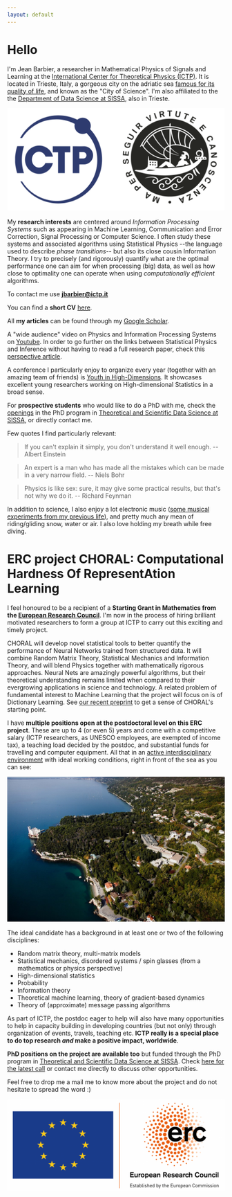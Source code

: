 ```yaml
---
layout: default
---
```



# Hello

I'm Jean Barbier, a researcher in Mathematical Physics of Signals and Learning at the [International Center for Theoretical Physics (ICTP)](https://www.ictp.it/). It is located in Trieste, Italy, a gorgeous city on the adriatic sea [famous for its quality of life](https://www.italofile.com/best-places-to-live-in-italy-2021/), and known as the "City of Science". I'm also affiliated to the the [Department of Data Science at SISSA](https://datascience.sissa.it/), also in Trieste. 

![logos](./docs/logos.png)

My **research interests** are centered around _Information Processing Systems_ such as appearing in Machine Learning, Communication and Error Correction, Signal Processing or Computer Science. I often study these systems and associated algorithms using Statistical Physics --the language used to describe _phase transitions_-- but also its close cousin Information Theory. I try to precisely (and rigorously) quantify what are the optimal performance one can aim for when processing (big) data, as well as how close to optimality one can operate when using _computationally efficient_ algorithms. 

To contact me use **jbarbier@ictp.it**

You can find a **short CV** [here](./docs/cv.pdf).

All **my articles** can be found through my [Google Scholar](https://scholar.google.com/citations?user=yeE5qqIAAAAJ&hl=en).

A "wide audience" video on Physics and Information Processing Systems on [Youtube](https://www.youtube.com/watch?v=q1VO5dmymFM&t=5s&ab_channel=ICTPMathematics). In order to go further on the links between Statistical Physics and Inference without having to read a full research paper, check this [perspective article](https://arxiv.org/pdf/2010.14863.pdf). 

A conference I particularly enjoy to organize every year (together with an amazing team of friends) is [Youth in High-Dimensions](http://indico.ictp.it/event/9596/overview). It showcases excellent young researchers working on High-dimensional Statistics in a broad sense.

For **prospective students** who would like to do a PhD with me, check the [openings](https://pica.cineca.it/sissa/phd-datascience-01-2022/) in the PhD program in [Theoretical and Scientific Data Science at SISSA](https://datascience.sissa.it/phd-in-theoretical-and-scientific-data-science), or directly contact me.

Few quotes I find particularly relevant:

> If you can't explain it simply, you don't understand it well enough. -- Albert Einstein
 
> An expert is a man who has made all the mistakes which can be made in a very narrow field. -- Niels Bohr

> Physics is like sex: sure, it may give some practical results, but that's not why we do it. -- Richard Feynman

In addition to science, I also enjoy a lot electronic music ([some musical experiments from my previous life](https://soundcloud.com/junkosaur)), and pretty much any mean of riding/gliding snow, water or air. I also love holding my breath while free diving.

# ERC project CHORAL: Computational Hardness Of RepresentAtion Learning

I feel honoured to be a recipient of a **Starting Grant in Mathematics from the [European Research Council](https://erc.europa.eu/news/erc-2021-starting-grants-results?fbclid=IwAR0-AB0MH9WFvlv3Ynp9Z6EMXy_0igRVLsIAiUlB7h79ftnLslV5Pxv_Qp8)**. I'm now in the process of hiring brilliant motivated researchers to form a group at ICTP to carry out this exciting and timely project. 

CHORAL will develop novel statistical tools to better quantify the performance of Neural Networks trained from structured data. It will combine Random Matrix Theory, Statistical Mechanics and Information Theory, and will blend Physics together with mathematically rigorous approaches. Neural Nets are amazingly powerful algorithms, but their theoretical understanding remains limited when compared to their evergrowing applications in science and technology. A related problem of fundamental interest to Machine Learning that the project will focus on is of Dictionary Learning. See [our recent preprint](https://arxiv.org/pdf/2109.06610.pdf) to get a sense of CHORAL's starting point.

I have **multiple positions open at the postdoctoral level on this ERC project**. These are up to 4 (or even 5) years and come with a competitive salary (ICTP researchers, as UNESCO employees, are exempted of income tax), a teaching load decided by the postdoc, and substantial funds for travelling and computer equipment. All that in an [active interdisciplinary environment](https://www.ictp.it/research/qls.aspx) with ideal working conditions, right in front of the sea as you can see:

![ICTP](./docs/ictpView.jpg)

The ideal candidate has a background in at least one or two of the following disciplines:

* Random matrix theory, multi-matrix models
* Statistical mechanics, disordered systems / spin glasses (from a mathematics or physics perspective)
* High-dimensional statistics 
* Probability
* Information theory
* Theoretical machine learning, theory of gradient-based dynamics
* Theory of (approximate) message passing algorithms

As part of ICTP, the postdoc eager to help will also have many opportunities to help in capacity building in developing countries (but not only) through organization of events, travels, teaching etc. **ICTP really is a special place to do top research _and_ make a positive impact, worldwide**.

**PhD positions on the project are available too** but funded through the PhD program in [Theoretical and Scientific Data Science at SISSA](https://datascience.sissa.it/phd-in-theoretical-and-scientific-data-science). Check [here for the latest call](https://pica.cineca.it/sissa/phd-datascience-01-2022/) or contact me directly to discuss other opportunities.

Feel free to drop me a mail me to know more about the project and do not hesitate to spread the word :)

![ERC](./docs/ERC.png)
